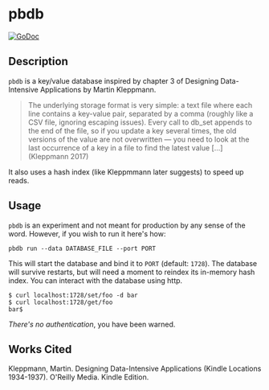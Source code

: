 # pbdb

[![GoDoc](https://godoc.org/github.com/kineticdial/pbdb?status.svg)](https://godoc.org/github.com/kineticdial/pbdb)

## Description

`pbdb` is a key/value database inspired by chapter 3 of Designing Data-Intensive Applications by Martin Kleppmann. 

> The underlying storage format is very simple: a text file where each line contains a key-value pair, separated by a comma (roughly like a CSV file, ignoring escaping issues). Every call to db_set appends to the end of the file, so if you update a key several times, the old versions of the value are not overwritten — you need to look at the last occurrence of a key in a file to find the latest value [...] (Kleppmann 2017)

It also uses a hash index (like Kleppmmann later suggests) to speed up reads.

## Usage

`pbdb` is an experiment and not meant for production by any sense of the word. However, if you wish to run it here's how:

```
pbdb run --data DATABASE_FILE --port PORT
```

This will start the database and bind it to `PORT` (default: `1728`). The database will survive restarts, but will need a moment to reindex its in-memory hash index. You can interact with the database using http.

```
$ curl localhost:1728/set/foo -d bar
$ curl localhost:1728/get/foo
bar$
```

_There's no authentication_, you have been warned.

## Works Cited

Kleppmann, Martin. Designing Data-Intensive Applications (Kindle Locations 1934-1937). O'Reilly Media. Kindle Edition. 

